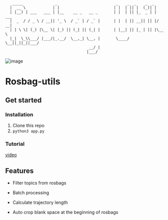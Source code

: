 ```
   _____              _                          _    _  _    _  _      
  |  __ \            | |                        | |  | || |  (_)| |     
  | |__) | ___   ___ | |__    __ _   __ _       | |  | || |_  _ | | ___ 
  |  _  / / _ \ / __|| '_ \  / _` | / _` |      | |  | || __|| || |/ __|
  | | \ \| (_) |\__ \| |_) || (_| || (_| |      | |__| || |_ | || |\__ \
  |_|  \_\\___/ |___/|_.__/  \__,_| \__, |       \____/  \__||_||_||___/
                                     __/ |                              
                                    |___/                               
```
![image](https://user-images.githubusercontent.com/33432158/177209138-464c6e66-9022-4b29-a144-82997ce2c797.png)

# Rosbag-utils

## Get started

### Installation

1. Clone this repo
2. `python3 app.py`
 
### Tutorial

[video](https://drive.google.com/file/d/1CQdt6Wb7p-Y6IWatlXA0cpNmh8SU0kE1/view?usp=sharing)

## Features

- Filter topics from rosbags

- Batch processing

- Calculate trajectory length

- Auto crop blank space at the beginning of rosbags
